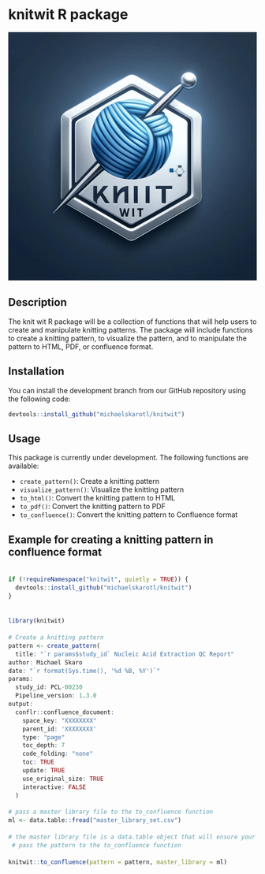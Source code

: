 # knitwit R package

![knitwit](images/knitwit_image.jpeg)

## Description

The knit wit R package will be a collection of functions that will help users to create and manipulate knitting patterns. The package will include functions to create a knitting pattern, to visualize the pattern, and to manipulate the pattern to HTML, PDF, or confluence format.

## Installation

You can install the development branch from our GitHub repository using the following code:

```r
devtools::install_github("michaelskarotl/knitwit")

```

## Usage

This package is currently under development. The following functions are available:

- `create_pattern()`: Create a knitting pattern
- `visualize_pattern()`: Visualize the knitting pattern
- `to_html()`: Convert the knitting pattern to HTML
- `to_pdf()`: Convert the knitting pattern to PDF
- `to_confluence()`: Convert the knitting pattern to Confluence format

## Example for creating a knitting pattern in confluence format

```r

if (!requireNamespace("knitwit", quietly = TRUE)) {
  devtools::install_github("michaelskarotl/knitwit")
}


library(knitwit)

# Create a knitting pattern
pattern <- create_pattern(
  title: "`r params$study_id` Nucleic Acid Extraction QC Report"
author: Michael Skaro
date: "`r format(Sys.time(), '%d %B, %Y')`"
params:
  study_id: PCL-00230
  Pipeline_version: 1.3.0
output: 
  conflr::confluence_document:
    space_key: "XXXXXXXX"
    parent_id: 'XXXXXXXX'
    type: "page"
    toc_depth: 7
    code_folding: "none"
    toc: TRUE
    update: TRUE
    use_original_size: TRUE
    interactive: FALSE
  )

# pass a master library file to the to_confluence function
ml <- data.table::fread("master_library_set.csv")

# the master library file is a data.table object that will ensure your libraries are installed and loaded
 # pass the pattern to the to_confluence function

knitwit::to_confluence(pattern = pattern, master_library = ml)

```



